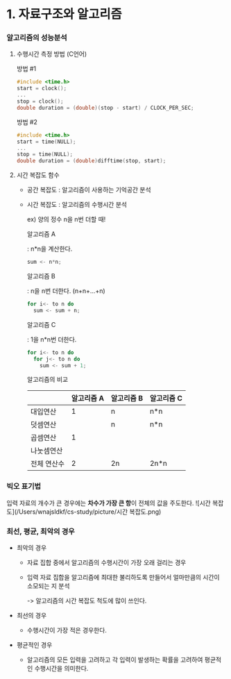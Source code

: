 # 1. 자료구조와 알고리즘

### 알고리즘의 성능분석

1. 수행시간 측정 방법 (C언어)

   방법 #1

   ```c
   #include <time.h>
   start = clock();
   ...
   stop = clock();
   double duration = (double)(stop - start) / CLOCK_PER_SEC;
   ```

   방법 #2

   ```c
   #include <time.h>
   start = time(NULL);
   ...
   stop = time(NULL);
   double duration = (double)difftime(stop, start);
   ```

2. 시간 복잡도 함수

   - 공간 복잡도 : 알고리즘이 사용하는 기억공간 분석

   - 시간 복잡도 : 알고리즘의 수행시간 분석

     ex) 양의 정수 n을 n번 더할 때!

     알고리즘 A

     : n*n을 계산한다.

     ```c
     sum <- n*n;
     ```

     알고리즘 B

     : n을 n번 더한다. (n+n+...+n)

     ```c
     for i<- to n do
       sum <- sum + n;
     ```

     알고리즘 C

     : 1을 n*n번 더한다.

     ```c
     for i<- to n do
       for j<- to n do
         sum <- sum + 1;
     ```

     알고리즘의 비교

     |             | 알고리즘 A | 알고리즘 B | 알고리즘 C |
     | ----------- | ---------- | ---------- | ---------- |
     | 대입연산    | 1          | n          | n*n        |
     | 덧셈연산    |            | n          | n*n        |
     | 곱셈연산    | 1          |            |            |
     | 나눗셈연산  |            |            |            |
     | 전체 연산수 | 2          | 2n         | 2n*n       |



### 빅오 표기법

입력 자료의 개수가 큰 경우에는 **차수가 가장 큰 항**이 전체의 값을 주도한다. ![시간 복잡도](/Users/wnajsldkf/cs-study/picture/시간 복잡도.png)



### 최선, 평균, 최악의 경우

- 최악의 경우

  - 자료 집합 중에서 알고리즘의 수행시간이 가장 오래 걸리는 경우

  - 입력 자료 집합을 알고리즘에 최대한 불리하도록 만들어서 얼마만큼의 시간이 소모되는 지 분석

    -> 알고리즘의 시간 복잡도 척도에 많이 쓰인다.

- 최선의 경우
  - 수행시간이 가장 적은 경우한다.
- 평균적인 경우
  - 알고리즘의 모든 입력을 고려하고 각 입력이 발생하는 확률을 고려하여 평균적인 수행시간을 의미한다.